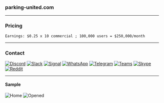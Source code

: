 ### parking-united.com

---
### Pricing

```
Earnings: $0.25 x 10 commercial ; 100,000 users = $250,000/month
```

---
### Contact

[![Discord](https://raw.githubusercontent.com/complexorganizations/parking-united-com/main/assets/discord.svg)](https://discord.gg/3mwJHr5Btt)
[![Slack](https://raw.githubusercontent.com/complexorganizations/parking-united-com/main/assets/slack.svg)](https://parking-unitedcom.slack.com/archives/C05QM7PS9GV/p1693631754500589)
[![Signal](https://raw.githubusercontent.com/complexorganizations/parking-united-com/main/assets/signal.svg)](https://signal.group/#CjQKIPhEy6Pk8c-wXi-6O3DRXQ3eSLvJNqW61uq46Y-Ya3mrEhDaILflpc1oE9joFmzC3REG)
[![WhatsApp](https://raw.githubusercontent.com/complexorganizations/parking-united-com/main/assets/whatsapp.svg)](https://chat.whatsapp.com/KR0nia4ajom2NWl32YOYZK)
[![Telegram](https://raw.githubusercontent.com/complexorganizations/parking-united-com/main/assets/telegram.svg)](https://t.me/parking_united_com)
[![Teams](https://raw.githubusercontent.com/complexorganizations/parking-united-com/main/assets/teams.svg)](https://teams.live.com/l/community/FAAHt8haBHMqRRUOwI)
[![Skype](https://raw.githubusercontent.com/complexorganizations/parking-united-com/main/assets/skype.svg)](https://join.skype.com/hjhsrvQlinZk)
[![Reddit](https://raw.githubusercontent.com/complexorganizations/parking-united-com/main/assets/reddit.svg)](https://reddit.com/r/parking_united_com/s/YefTKn0cfX)

---
#### Sample

![Home](https://github.com/complexorganizations/parking-united-com/assets/102563715/7c5ad970-4337-44a5-8798-b4a802697535)
![Opened](https://github.com/complexorganizations/parking-united-com/assets/102563715/c8ef2dc0-df2c-4515-9da5-ba386234e447)
